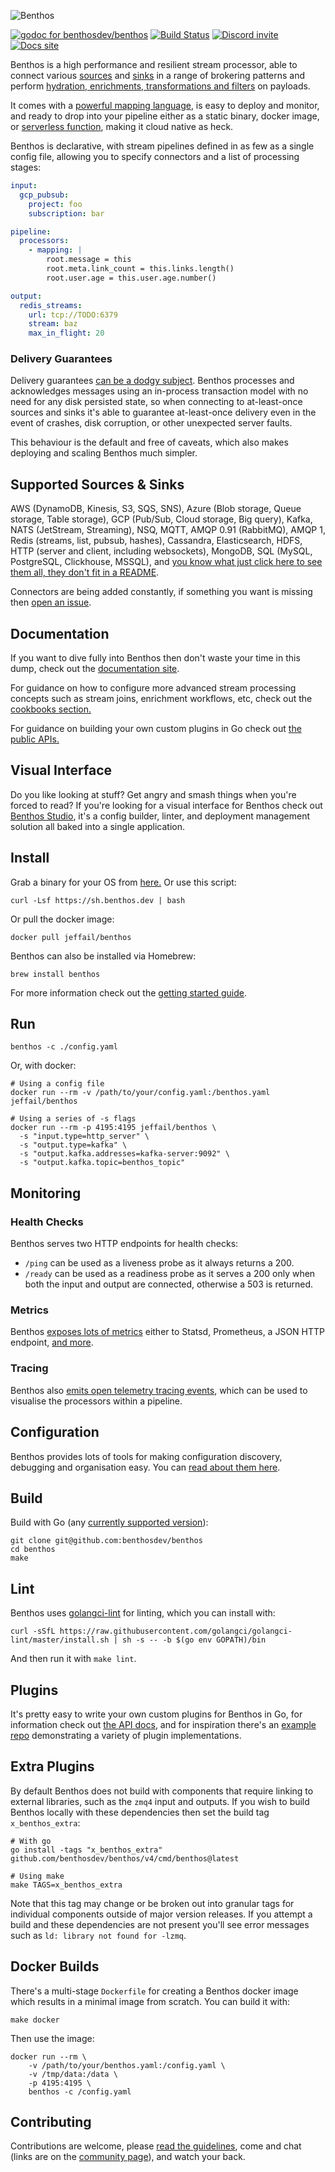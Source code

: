 ![Benthos](icon.png "Benthos")

[![godoc for benthosdev/benthos][godoc-badge]][godoc-url]
[![Build Status][actions-badge]][actions-url]
[![Discord invite][discord-badge]][discord-url]
[![Docs site][website-badge]][website-url]

Benthos is a high performance and resilient stream processor, able to connect various [sources][inputs] and [sinks][outputs] in a range of brokering patterns and perform [hydration, enrichments, transformations and filters][processors] on payloads.

It comes with a [powerful mapping language][bloblang-about], is easy to deploy and monitor, and ready to drop into your pipeline either as a static binary, docker image, or [serverless function][serverless], making it cloud native as heck.

Benthos is declarative, with stream pipelines defined in as few as a single config file, allowing you to specify connectors and a list of processing stages:

```yaml
input:
  gcp_pubsub:
    project: foo
    subscription: bar

pipeline:
  processors:
    - mapping: |
        root.message = this
        root.meta.link_count = this.links.length()
        root.user.age = this.user.age.number()

output:
  redis_streams:
    url: tcp://TODO:6379
    stream: baz
    max_in_flight: 20
```

### Delivery Guarantees

Delivery guarantees [can be a dodgy subject](https://youtu.be/QmpBOCvY8mY). Benthos processes and acknowledges messages using an in-process transaction model with no need for any disk persisted state, so when connecting to at-least-once sources and sinks it's able to guarantee at-least-once delivery even in the event of crashes, disk corruption, or other unexpected server faults.

This behaviour is the default and free of caveats, which also makes deploying and scaling Benthos much simpler.

## Supported Sources & Sinks

AWS (DynamoDB, Kinesis, S3, SQS, SNS), Azure (Blob storage, Queue storage, Table storage), GCP (Pub/Sub, Cloud storage, Big query), Kafka, NATS (JetStream, Streaming), NSQ, MQTT, AMQP 0.91 (RabbitMQ), AMQP 1, Redis (streams, list, pubsub, hashes), Cassandra, Elasticsearch, HDFS, HTTP (server and client, including websockets), MongoDB, SQL (MySQL, PostgreSQL, Clickhouse, MSSQL), and [you know what just click here to see them all, they don't fit in a README][about-categories].

Connectors are being added constantly, if something you want is missing then [open an issue](https://github.com/benthosdev/benthos/issues/new).

## Documentation

If you want to dive fully into Benthos then don't waste your time in this dump, check out the [documentation site][general-docs].

For guidance on how to configure more advanced stream processing concepts such as stream joins, enrichment workflows, etc, check out the [cookbooks section.][cookbooks]

For guidance on building your own custom plugins in Go check out [the public APIs.][godoc-url]

## Visual Interface

Do you like looking at stuff? Get angry and smash things when you're forced to read? If you're looking for a visual interface for Benthos check out [Benthos Studio][benthos-studio], it's a config builder, linter, and deployment management solution all baked into a single application.

## Install

Grab a binary for your OS from [here.][releases] Or use this script:

```shell
curl -Lsf https://sh.benthos.dev | bash
```

Or pull the docker image:

```shell
docker pull jeffail/benthos
```

Benthos can also be installed via Homebrew:

```shell
brew install benthos
```

For more information check out the [getting started guide][getting-started].

## Run

```shell
benthos -c ./config.yaml
```

Or, with docker:

```shell
# Using a config file
docker run --rm -v /path/to/your/config.yaml:/benthos.yaml jeffail/benthos

# Using a series of -s flags
docker run --rm -p 4195:4195 jeffail/benthos \
  -s "input.type=http_server" \
  -s "output.type=kafka" \
  -s "output.kafka.addresses=kafka-server:9092" \
  -s "output.kafka.topic=benthos_topic"
```

## Monitoring

### Health Checks

Benthos serves two HTTP endpoints for health checks:
- `/ping` can be used as a liveness probe as it always returns a 200.
- `/ready` can be used as a readiness probe as it serves a 200 only when both the input and output are connected, otherwise a 503 is returned.

### Metrics

Benthos [exposes lots of metrics][metrics] either to Statsd, Prometheus, a JSON HTTP endpoint, [and more][metrics].

### Tracing

Benthos also [emits open telemetry tracing events][tracers], which can be used to visualise the processors within a pipeline.

## Configuration

Benthos provides lots of tools for making configuration discovery, debugging and organisation easy. You can [read about them here][config-doc].

## Build

Build with Go (any [currently supported version](https://go.dev/dl/)):

```shell
git clone git@github.com:benthosdev/benthos
cd benthos
make
```

## Lint

Benthos uses [golangci-lint][golangci-lint] for linting, which you can install with:

```shell
curl -sSfL https://raw.githubusercontent.com/golangci/golangci-lint/master/install.sh | sh -s -- -b $(go env GOPATH)/bin
```

And then run it with `make lint`.

## Plugins

It's pretty easy to write your own custom plugins for Benthos in Go, for information check out [the API docs][godoc-url], and for inspiration there's an [example repo][plugin-repo] demonstrating a variety of plugin implementations.

## Extra Plugins

By default Benthos does not build with components that require linking to external libraries, such as the `zmq4` input and outputs. If you wish to build Benthos locally with these dependencies then set the build tag `x_benthos_extra`:

```shell
# With go
go install -tags "x_benthos_extra" github.com/benthosdev/benthos/v4/cmd/benthos@latest

# Using make
make TAGS=x_benthos_extra
```

Note that this tag may change or be broken out into granular tags for individual components outside of major version releases. If you attempt a build and these dependencies are not present you'll see error messages such as `ld: library not found for -lzmq`.

## Docker Builds

There's a multi-stage `Dockerfile` for creating a Benthos docker image which results in a minimal image from scratch. You can build it with:

```shell
make docker
```

Then use the image:

```shell
docker run --rm \
	-v /path/to/your/benthos.yaml:/config.yaml \
	-v /tmp/data:/data \
	-p 4195:4195 \
	benthos -c /config.yaml
```

## Contributing

Contributions are welcome, please [read the guidelines](CONTRIBUTING.md), come and chat (links are on the [community page][community]), and watch your back.

[inputs]: https://www.benthos.dev/docs/components/inputs/about
[about-categories]: https://www.benthos.dev/docs/about#components
[processors]: https://www.benthos.dev/docs/components/processors/about
[outputs]: https://www.benthos.dev/docs/components/outputs/about
[metrics]: https://www.benthos.dev/docs/components/metrics/about
[tracers]: https://www.benthos.dev/docs/components/tracers/about
[config-interp]: https://www.benthos.dev/docs/configuration/interpolation
[streams-api]: https://www.benthos.dev/docs/guides/streams_mode/streams_api
[streams-mode]: https://www.benthos.dev/docs/guides/streams_mode/about
[general-docs]: https://www.benthos.dev/docs/about
[bloblang-about]: https://www.benthos.dev/docs/guides/bloblang/about
[config-doc]: https://www.benthos.dev/docs/configuration/about
[serverless]: https://www.benthos.dev/docs/guides/serverless/about
[cookbooks]: https://www.benthos.dev/cookbooks
[releases]: https://github.com/benthosdev/benthos/releases
[plugin-repo]: https://github.com/benthosdev/benthos-plugin-example
[getting-started]: https://www.benthos.dev/docs/guides/getting_started
[benthos-studio]: https://studio.benthos.dev

[godoc-badge]: https://pkg.go.dev/badge/github.com/benthosdev/benthos/v4/public
[godoc-url]: https://pkg.go.dev/github.com/benthosdev/benthos/v4/public
[actions-badge]: https://github.com/benthosdev/benthos/actions/workflows/test.yml/badge.svg
[actions-url]: https://github.com/benthosdev/benthos/actions/workflows/test.yml
[discord-badge]: https://img.shields.io/discord/746368194196799589
[discord-url]: https://discord.com/invite/6VaWjzP
[website-badge]: https://img.shields.io/badge/Docs-Learn%20more-ffc7c7
[website-url]: https://www.benthos.dev

[community]: https://www.benthos.dev/community

[golangci-lint]: https://golangci-lint.run/
[jaeger]: https://www.jaegertracing.io/
